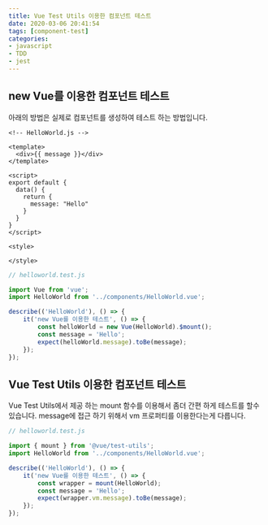 ```yaml
---
title: Vue Test Utils 이용한 컴포넌트 테스트
date: 2020-03-06 20:41:54
tags: [component-test]
categories:
- javascript
- TDD
- jest
---
```


## new Vue를 이용한 컴포넌트 테스트
아래의 방법은 실제로 컴포넌트를 생성하여 테스트 하는 방법입니다.


```vue
<!-- HelloWorld.js -->

<template>
  <div>{{ message }}</div>
</template>

<script>
export default {
  data() {
    return {
      message: "Hello"
    }
  }
}
</script>

<style>

</style>
```

```js
// helloworld.test.js

import Vue from 'vue';
import HelloWorld from '../components/HelloWorld.vue';

describe(('HelloWorld'), () => {
    it('new Vue를 이용한 테스트', () => {
        const helloWorld = new Vue(HelloWorld).$mount();
        const message = 'Hello';
        expect(helloWorld.message).toBe(message);
    });
});
```

## Vue Test Utils 이용한 컴포넌트 테스트
Vue Test Utils에서 제공 하는 mount 함수를 이용해서 좀더 간편 하게 테스트를 할수 있습니다. 
message에 접근 하기 위해서 vm 프로퍼티를 이용한다는게 다릅니다.

```js
// helloworld.test.js

import { mount } from '@vue/test-utils';
import HelloWorld from '../components/HelloWorld.vue';

describe(('HelloWorld'), () => {
    it('new Vue를 이용한 테스트', () => {
        const wrapper = mount(HelloWorld);
        const message = 'Hello';
        expect(wrapper.vm.message).toBe(message);
    });
});
```